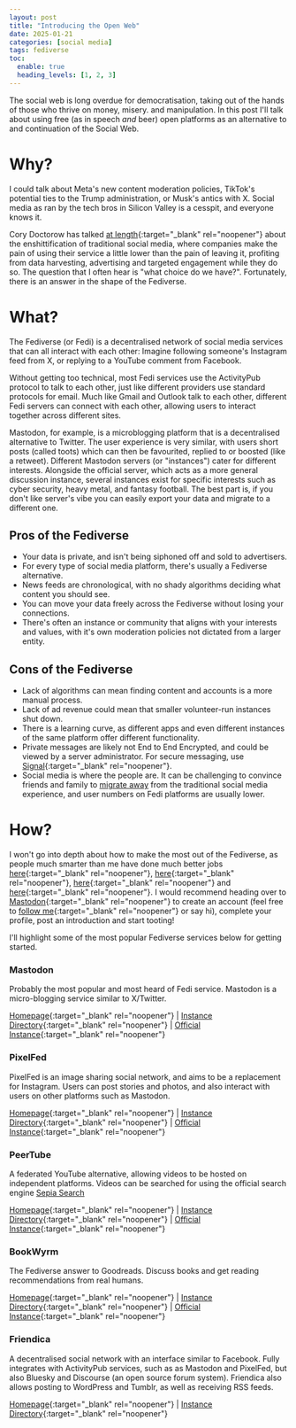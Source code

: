 ```yaml
---
layout: post
title: "Introducing the Open Web"
date: 2025-01-21
categories: [social media]
tags: fediverse
toc:
  enable: true
  heading_levels: [1, 2, 3]
---
```

The social web is long overdue for democratisation, taking out of the hands of those who thrive on money, misery. and manipulation. In this post I'll talk about using free (as in speech *and* beer) open platforms as an alternative to and continuation of the Social Web.

# Why?
I could talk about Meta's new content moderation policies, TikTok's potential ties to the Trump administration, or Musk's antics with X. Social media as ran by the tech bros in Silicon Valley is a cesspit, and everyone knows it.

Cory Doctorow has talked [at length](https://doctorow.medium.com/https-pluralistic-net-2025-01-14-contesting-popularity-everybody-samba-04bf9c217db4){:target="_blank" rel="noopener"} about the enshittification of traditional social media, where companies make the pain of using their service a little lower than the pain of leaving it, profiting from data harvesting, advertising and targeted engagement while they do so.
The question that I often hear is "what choice do we have?". Fortunately, there is an answer in the shape of the Fediverse.

# What?
The Fediverse (or Fedi) is a decentralised network of social media services that can all interact with each other: Imagine following someone's Instagram feed from X, or replying to a YouTube comment from Facebook. 

Without getting too technical, most Fedi services use the ActivityPub protocol to talk to each other, just like different providers use standard protocols for email. Much like Gmail and Outlook talk to each other, different Fedi servers can connect with each other, allowing users to interact together across different sites.

Mastodon, for example, is a microblogging platform that is a decentralised alternative to Twitter. The user experience is very similar, with users short posts (called toots) which can then be favourited, replied to or boosted (like a retweet). Different Mastodon servers (or "instances") cater for different interests. Alongside the official server, which acts as a more general discussion instance, several instances exist for specific interests such as cyber security, heavy metal, and fantasy football. The best part is, if you don't like server's vibe you can easily export your data and migrate to a different one.

## Pros of the Fediverse
- Your data is private, and isn't being siphoned off and sold to advertisers.
- For every type of social media platform, there's usually a Fediverse alternative.
- News feeds are chronological, with no shady algorithms deciding what content you should see.
- You can move your data freely across the Fediverse without losing your connections.
- There's often an instance or community that aligns with your interests and values, with it's own moderation policies not dictated from a larger entity.

## Cons of the Fediverse
- Lack of algorithms can mean finding content and accounts is a more manual process.
- Lack of ad revenue could mean that smaller volunteer-run instances shut down.
- There is a learning curve, as different apps and even different instances of the same platform offer different functionality.
- Private messages are likely not End to End Encrypted, and could be viewed by a server administrator. For secure messaging, use [Signal](https://signal.org/){:target="_blank" rel="noopener"}.
- Social media is where the people are. It can be challenging to convince friends and family to [migrate away](https://pluralistic.net/2022/10/29/how-to-leave-dying-social-media-platforms/) from the traditional social media experience, and user numbers on Fedi platforms are usually lower.

# How?
I won't go into depth about how to make the most out of the Fediverse, as people much smarter than me have done much better jobs [here](https://buffer.com/resources/mastodon-social/){:target="_blank" rel="noopener"}, [here](https://fedi.tips/){:target="_blank" rel="noopener"}, [here](https://medium.com/@VirtualAdept/a-friendly-introduction-to-the-fediverse-5b4ef3f8ed0e){:target="_blank" rel="noopener"} and [here](https://www.youtube.com/watch?v=5npl2KCt2ok){:target="_blank" rel="noopener"}. I would recommend heading over to [Mastodon](https://mastodon.social){:target="_blank" rel="noopener"} to create an account (feel free to [follow me](https://corteximplant.com/@Geekujin){:target="_blank" rel="noopener"} or say hi), complete your profile, post an introduction and start tooting! 

I'll highlight some of the most popular Fediverse services below for getting started.

### Mastodon
Probably the most popular and most heard of Fedi service. Mastodon is a micro-blogging service similar to X/Twitter. 

[Homepage](https://joinmastodon.org/){:target="_blank" rel="noopener"} | [Instance Directory](https://joinmastodon.org/servers){:target="_blank" rel="noopener"} | [Official Instance](https://mastodon.social/){:target="_blank" rel="noopener"}

### PixelFed
PixelFed is an image sharing social network, and aims to be a replacement for Instagram. Users can post stories and photos, and also interact with users on other platforms such as Mastodon.

[Homepage](https://pixelfed.org){:target="_blank" rel="noopener"} | [Instance Directory](https://pixelfed.org/servers){:target="_blank" rel="noopener"} | [Official Instance](https://pixelfed.social){:target="_blank" rel="noopener"}

### PeerTube
A federated YouTube alternative, allowing videos to be hosted on independent platforms. Videos can be searched for using the official search engine [Sepia Search](https://sepiasearch.org/)

[Homepage](https://joinpeertube.org/){:target="_blank" rel="noopener"} | [Instance Directory](https://joinpeertube.org/instances){:target="_blank" rel="noopener"} | [Official Instance](https://peer.tube/){:target="_blank" rel="noopener"}

### BookWyrm
The Fediverse answer to Goodreads. Discuss books and get reading recommendations from real humans.

[Homepage](https://joinbookwyrm.com/){:target="_blank" rel="noopener"} | [Instance Directory](https://joinbookwyrm.com/instances/){:target="_blank" rel="noopener"} | [Official Instance](https://bookwyrm.social/){:target="_blank" rel="noopener"}

### Friendica
A decentralised social network with an interface similar to Facebook. Fully integrates with ActivityPub services, such as as Mastodon and PixelFed, but also Bluesky and Discourse (an open source forum system). Friendica also allows posting to WordPress and Tumblr, as well as receiving RSS feeds.

[Homepage](https://friendi.ca){:target="_blank" rel="noopener"} | [Instance Directory](https://friendi.ca/resources/find-a-server/){:target="_blank" rel="noopener"}
